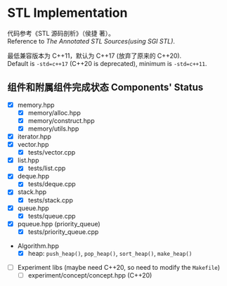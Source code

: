 # STL Implementation
代码参考《STL 源码剖析》（侯捷 著）。  
Reference to *The Annotated STL Sources(using SGI STL)*.   

最低兼容版本为 C++11，默认为 C++17 (放弃了原来的 C++20).  
Default is `-std=c++17` (C++20 is deprecated), minimum is `-std=c++11`.  


## 组件和附属组件完成状态 Components' Status
- [x] memory.hpp
  - [x] memory/alloc.hpp
  - [x] memory/construct.hpp
  - [x] memory/utils.hpp
- [x] iterator.hpp
- [x] vector.hpp
  - [x] tests/vector.cpp
- [x] list.hpp
  - [x] tests/list.cpp
- [x] deque.hpp
  - [x] tests/deque.cpp
- [x] stack.hpp
  - [x] tests/stack.cpp
- [x] queue.hpp
  - [x] tests/queue.cpp
- [x] pqueue.hpp (priority_queue)
  - [x] tests/priority_queue.cpp
- Algorithm.hpp
  - [x] heap: `push_heap()`, `pop_heap()`, `sort_heap()`, `make_heap()`
- [ ] Experiment libs (maybe need C++20, so need to modify the `Makefile`)
  - [ ] experiment/concept/concept.hpp (C++20)
